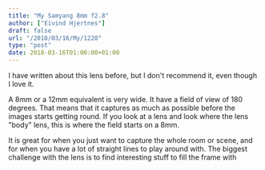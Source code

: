 ```yaml
---
title: "My Samyang 8mm f2.8"
author: ["Eivind Hjertnes"]
draft: false
url: "/2018/03/16/My/1228"
type: "post"
date: 2018-03-16T01:00:00+01:00
---
```


I have written about this lens before, but I don't recommend it, even
though I love it.

A 8mm or a 12mm equivalent is very wide. It have a field of view of 180
degrees. That means that it captures as much as possible before the
images starts getting round. If you look at a lens and look where the
lens "body" lens, this is where the field starts on a 8mm.

It is great for when you just want to capture the whole room or scene,
and for when you have a lot of straight lines to play around with. The
biggest challenge with the lens is to find interesting stuff to fill the
frame with

